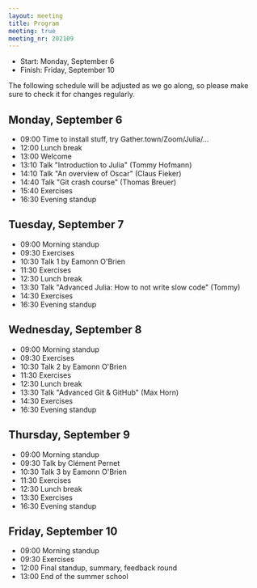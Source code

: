 ```yaml
---
layout: meeting
title: Program
meeting: true
meeting_nr: 202109
---
```


* Start: Monday, September 6
* Finish: Friday, September 10

The following schedule will be adjusted as we go along, so please make sure to check it for
changes regularly.


## Monday, September 6
  - 09:00 Time to install stuff, try Gather.town/Zoom/Julia/...
  - 12:00 Lunch break
  - 13:00 Welcome
  - 13:10 Talk "Introduction to Julia" (Tommy Hofmann)
  - 14:10 Talk "An overview of Oscar" (Claus Fieker)
  - 14:40 Talk "Git crash course" (Thomas Breuer)
  - 15:40 Exercises
  - 16:30 Evening standup

## Tuesday, September 7
  - 09:00 Morning standup
  - 09:30 Exercises
  - 10:30 Talk 1 by Eamonn O'Brien
  - 11:30 Exercises
  - 12:30 Lunch break
  - 13:30 Talk "Advanced Julia: How to not write slow code" (Tommy)
  - 14:30 Exercises
  - 16:30 Evening standup

## Wednesday, September 8
  - 09:00 Morning standup
  - 09:30 Exercises
  - 10:30 Talk 2 by Eamonn O'Brien
  - 11:30 Exercises
  - 12:30 Lunch break
  - 13:30 Talk "Advanced Git & GitHub" (Max Horn)
  - 14:30 Exercises
  - 16:30 Evening standup

## Thursday, September 9
  - 09:00 Morning standup
  - 09:30 Talk by Clément Pernet
  - 10:30 Talk 3 by Eamonn O'Brien
  - 11:30 Exercises
  - 12:30 Lunch break
  - 13:30 Exercises
  - 16:30 Evening standup

## Friday, September 10
  - 09:00 Morning standup
  - 09:30 Exercises
  - 12:00 Final standup, summary, feedback round
  - 13:00 End of the summer school
